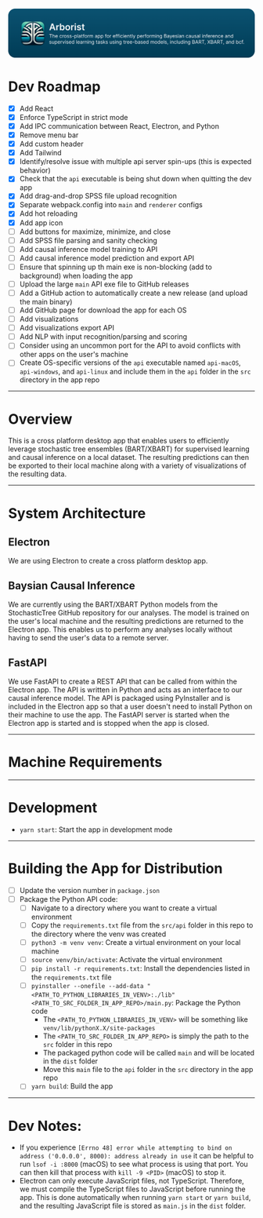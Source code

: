 
![Header Image](/github/readme_header.png)


# Dev Roadmap

- [x] Add React
- [x] Enforce TypeScript in strict mode
- [x] Add IPC communication between React, Electron, and Python
- [x] Remove menu bar
- [x] Add custom header
- [x] Add Tailwind
- [x] Identify/resolve issue with multiple api server spin-ups (this is expected behavior)
- [x] Check that the `api` executable is being shut down when quitting the dev app
- [x] Add drag-and-drop SPSS file upload recognition
- [x] Separate webpack.config into `main` and `renderer` configs
- [x] Add hot reloading
- [x] Add app icon
- [ ] Add buttons for maximize, minimize, and close
- [ ] Add SPSS file parsing and sanity checking
- [ ] Add causal inference model training to API
- [ ] Add causal inference model prediction and export API
- [ ] Ensure that spinning up th main exe is non-blocking (add to background) when loading the app
- [ ] Upload the large `main` API exe file to GitHub releases
- [ ] Add a GitHub action to automatically create a new release (and upload the main binary)
- [ ] Add GitHub page for download the app for each OS
- [ ] Add visualizations
- [ ] Add visualizations export API
- [ ] Add NLP with input recognition/parsing and scoring
- [ ] Consider using an uncommon port for the API to avoid conflicts with other apps on the user's machine
- [ ] Create OS-specific versions of the `api` executable named `api-macOS`, `api-windows`, and `api-linux` and include them in the `api` folder in the `src` directory in the app repo

---

# Overview
This is a cross platform desktop app that enables users to efficiently leverage stochastic tree ensembles (BART/XBART) for supervised learning and causal inference on a local dataset. The resulting predictions can then be exported to their local machine along with a variety of visualizations of the resulting data.

---

# System Architecture

## Electron
We are using Electron to create a cross platform desktop app.

## Baysian Causal Inference
We are currently using the BART/XBART Python models from the StochasticTree GitHub repository for our analyses. The model is trained on the user's local machine and the resulting predictions are returned to the Electron app. This enables us to perform any analyses locally without having to send the user's data to a remote server.

## FastAPI
We use FastAPI to create a REST API that can be called from within the Electron app. The API is written in Python and acts as an interface to our causal inference model. The API is packaged using PyInstaller and is included in the Electron app so that a user doesn't need to install Python on their machine to use the app. The FastAPI server is started when the Electron app is started and is stopped when the app is closed.

---

# Machine Requirements

---

# Development
- `yarn start`: Start the app in development mode

---

# Building the App for Distribution
- [ ] Update the version number in `package.json`
- [ ] Package the Python API code:
  - [ ] Navigate to a directory where you want to create a virtual environment
  - [ ] Copy the `requirements.txt` file from the `src/api` folder in this repo to the directory where the venv was created
  - [ ] `python3 -m venv venv`: Create a virtual environment on your local machine
  - [ ] `source venv/bin/activate`: Activate the virtual environment
  - [ ] `pip install -r requirements.txt`: Install the dependencies listed in the `requirements.txt` file
  - [ ] `pyinstaller --onefile --add-data "<PATH_TO_PYTHON_LIBRARIES_IN_VENV>:./lib" <PATH_TO_SRC_FOLDER_IN_APP_REPO>/main.py`: Package the Python code
    - The `<PATH_TO_PYTHON_LIBRARIES_IN_VENV>` will be something like `venv/lib/pythonX.X/site-packages`
    - The `<PATH_TO_SRC_FOLDER_IN_APP_REPO>` is simply the path to the `src` folder in this repo
    - The packaged python code will be called `main` and will be located in the `dist` folder
    - Move this `main` file to the `api` folder in the `src` directory in the app repo
  - [ ] `yarn build`: Build the app

---

# Dev Notes:
- If you experience `[Errno 48] error while attempting to bind on address ('0.0.0.0', 8000): address already in use` it can be helpful to run `lsof -i :8000` (macOS) to see what process is using that port. You can then kill that process with `kill -9 <PID>` (macOS) to stop it.
- Electron can only execute JavaScript files, not TypeScript. Therefore, we must compile the TypeScript files to JavaScript before running the app. This is done automatically when running `yarn start` or `yarn build`, and the resulting JavaScript file is stored as `main.js` in the `dist` folder.
